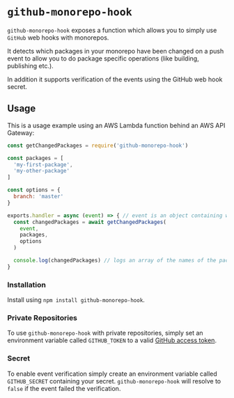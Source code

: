 # `github-monorepo-hook`

`github-monorepo-hook` exposes a function which allows you to
simply use `GitHub` web hooks with monorepos.

It detects which packages in your monorepo have been
changed on a push event to allow you to do package specific
operations (like building, publishing etc.).

In addition it supports verification of the events
using the GitHub web hook secret.

## Usage

This is a usage example using an AWS Lambda function behind an
AWS API Gateway:

```js
const getChangedPackages = require('github-monorepo-hook')

const packages = [
  'my-first-package',
  'my-other-package'
]

const options = {
  branch: 'master'
}

exports.handler = async (event) => { // event is an object containing web hook request body and headers
  const changedPackages = await getChangedPackages(
    event,
    packages,
    options
  )

  console.log(changedPackages) // logs an array of the names of the packages which changed with the pushed commits
}
```

### Installation

Install using `npm install github-monorepo-hook`.

### Private Repositories

To use `github-monorepo-hook` with private repositories,
simply set an environment variable called `GITHUB_TOKEN`
to a valid [GitHub access token](https://help.github.com/articles/creating-a-personal-access-token-for-the-command-line/).

### Secret

To enable event verification simply create an environment
variable called `GITHUB_SECRET` containing your secret.
`github-monorepo-hook` will resolve to `false` if the event
failed the verification.
